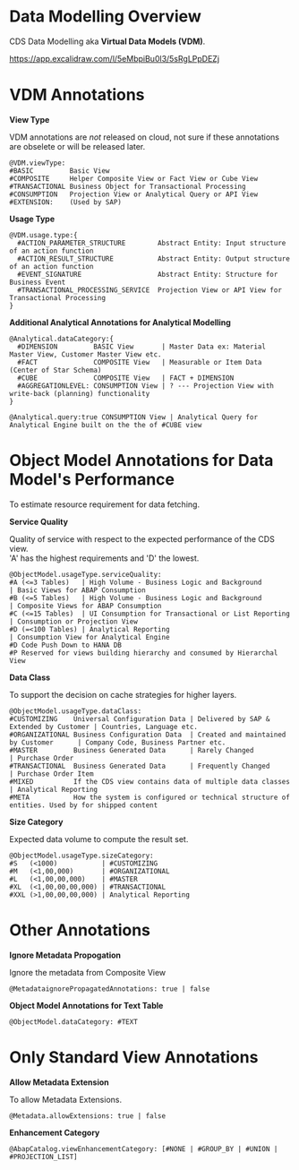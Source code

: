# Data Modelling Overview

CDS Data Modelling aka **Virtual Data Models (VDM)**. 

https://app.excalidraw.com/l/5eMbpiBu0l3/5sRgLPpDEZj

# VDM Annotations

**View Type**<br />

VDM annotations are _not_ released on cloud, not sure if these annotations are obselete or will be released later.

```
@VDM.viewType:
#BASIC         Basic View
#COMPOSITE     Helper Composite View or Fact View or Cube View
#TRANSACTIONAL Business Object for Transactional Processing
#CONSUMPTION   Projection View or Analytical Query or API View
#EXTENSION:    (Used by SAP)
```

**Usage Type**<br />

```
@VDM.usage.type:{
  #ACTION_PARAMETER_STRUCTURE        Abstract Entity: Input structure of an action function
  #ACTION_RESULT_STRUCTURE           Abstract Entity: Output structure of an action function
  #EVENT_SIGNATURE                   Abstract Entity: Structure for Business Event 
  #TRANSACTIONAL_PROCESSING_SERVICE  Projection View or API View for Transactional Processing
}
```

**Additional Analytical Annotations for Analytical Modelling**<br />

```
@Analytical.dataCategory:{
  #DIMENSION         BASIC View       | Master Data ex: Material Master View, Customer Master View etc.
  #FACT              COMPOSITE View   | Measurable or Item Data (Center of Star Schema) 
  #CUBE              COMPOSITE View   | FACT + DIMENSION
  #AGGREGATIONLEVEL: CONSUMPTION View | ? --- Projection View with write-back (planning) functionality 
}

@Analytical.query:true CONSUMPTION View | Analytical Query for Analytical Engine built on the the of #CUBE view
```

# Object Model Annotations for Data Model's Performance

To estimate resource requirement for data fetching. <br />

**Service Quality**<br />

Quality of service with respect to the expected performance of the CDS view.<br />
'A' has the highest requirements and 'D' the lowest. 

```
@ObjectModel.usageType.serviceQuality:
#A (<=3 Tables)   | High Volume - Business Logic and Background        | Basic Views for ABAP Consumption
#B (<=5 Tables)   | High Volume - Business Logic and Background        | Composite Views for ABAP Consumption
#C (<=15 Tables)  | UI Consumption for Transactional or List Reporting | Consumption or Projection View 
#D (=<100 Tables) | Analytical Reporting                               | Consumption View for Analytical Engine
#D Code Push Down to HANA DB
#P Reserved for views building hierarchy and consumed by Hierarchal View
```

**Data Class**<br />

To support the decision on cache strategies for higher layers.

```
@ObjectModel.usageType.dataClass:
#CUSTOMIZING    Universal Configuration Data | Delivered by SAP & Extended by Customer | Countries, Language etc.
#ORGANIZATIONAL Business Configuration Data  | Created and maintained by Customer      | Company Code, Business Partner etc.
#MASTER         Business Generated Data      | Rarely Changed                          | Purchase Order
#TRANSACTIONAL  Business Generated Data      | Frequently Changed                      | Purchase Order Item
#MIXED          If the CDS view contains data of multiple data classes                 | Analytical Reporting
#META           How the system is configured or technical structure of entities. Used by for shipped content
```

**Size Category**<br />

Expected data volume to compute the result set.

```
@ObjectModel.usageType.sizeCategory: 
#S   (<1000)           | #CUSTOMIZING
#M   (<1,00,000)       | #ORGANIZATIONAL 
#L   (<1,00,00,000)    | #MASTER
#XL  (<1,00,00,00,000) | #TRANSACTIONAL
#XXL (>1,00,00,00,000) | Analytical Reporting
```

# Other Annotations

**Ignore Metadata Propogation**<br />

Ignore the metadata from Composite View <br />

```
@MetadataignorePropagatedAnnotations: true | false
```

**Object Model Annotations for Text Table**<br />

```
@ObjectModel.dataCategory: #TEXT
```

# Only Standard View Annotations

**Allow Metadata Extension**<br />

To allow Metadata Extensions.<br />

```
@Metadata.allowExtensions: true | false             
```

**Enhancement Category**<br />

```
@AbapCatalog.viewEnhancementCategory: [#NONE | #GROUP_BY | #UNION | #PROJECTION_LIST]
```
